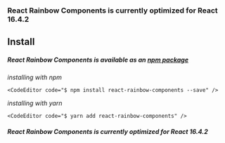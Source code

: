 ### React Rainbow Components is currently optimized for React 16.4.2

## Install

##### React Rainbow Components is available as an <a href="https://www.npmjs.com/package/react-rainbow-components" target="_blank">npm package</a>

_installing with npm_

    <CodeEditor code="$ npm install react-rainbow-components --save" />

_installing with yarn_

    <CodeEditor code="$ yarn add react-rainbow-components" />

##### React Rainbow Components is currently optimized for React 16.4.2
